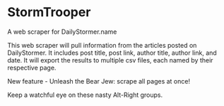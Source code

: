 # StormTrooper
A web scraper for DailyStormer.name

This web scraper will pull information from the articles posted on DailyStormer.  It includes post title, post link, author title, author link, and date.  It will export the results to multiple csv files, each named by their respective page.

New feature - Unleash the Bear Jew: scrape all pages at once!

Keep a watchful eye on these nasty Alt-Right groups.
